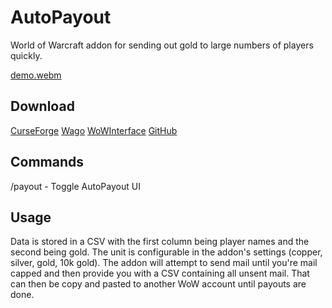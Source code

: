 # AutoPayout

World of Warcraft addon for sending out gold to large numbers of players quickly.

[demo.webm](https://user-images.githubusercontent.com/2236514/197665557-55acf6ca-cd94-48eb-a4b6-dac7a13d7f0e.webm)

## Download

[CurseForge](https://www.curseforge.com/wow/addons/auto-payout)
[Wago](https://addons.wago.io/addons/auto-payout)
[WoWInterface](https://www.wowinterface.com/downloads/info26430-AutoPayout.html)
[GitHub](https://github.com/Oppzippy/AutoPayout/releases)

## Commands

/payout - Toggle AutoPayout UI

## Usage

Data is stored in a CSV with the first column being player names and the second being gold. The unit is configurable in the addon's settings (copper, silver, gold, 10k gold). The addon will attempt to send mail until you're mail capped and then provide you with a CSV containing all unsent mail. That can then be copy and pasted to another WoW account until payouts are done.
